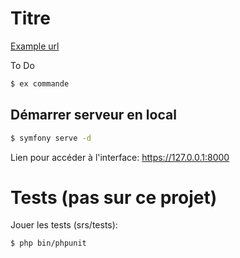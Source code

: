 # Titre
[Example url][1]

To Do
```bash
$ ex commande
```

## Démarrer serveur en local
```bash
$ symfony serve -d
```
Lien pour accéder à l'interface: https://127.0.0.1:8000






# Tests (pas sur ce projet)
Jouer les tests (srs/tests):

```bash
$ php bin/phpunit
```

[1]: https://example.com